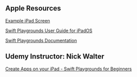 ## Apple Resources

[Example iPad Screen](https://github.com/AnchorageBot/SwiftProjects/blob/main/Udemy_Class_Playgrounds/5CB8E729-003F-4EF6-A78C-4B9647FE77BF.jpeg)

[Swift Playgrounds User Guide for iPadOS](https://support.apple.com/en-am/guide/playgrounds-ipad/welcome/ipados)

[Swift Playgrounds Documentation](https://developer.apple.com/documentation/swift-playgrounds)

## Udemy Instructor: Nick Walter

[Create Apps on your iPad - Swift Playgrounds for Beginners](https://www.udemy.com/course/swift-playgrounds-for-beginners-create-apps-on-your-ipad/)
